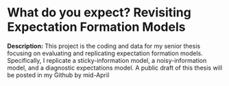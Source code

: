 # What do you expect? Revisiting Expectation Formation Models

__Description:__ This project is the coding and data for my senior thesis focusing on evaluating and replicating expectation formation models.
Specifically, I replicate a sticky-information model, a noisy-information model, and a diagnostic expectations model. A public draft of this thesis will be posted in my Github by mid-April


